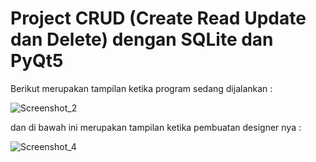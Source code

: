 # Project CRUD (Create Read Update dan Delete) dengan SQLite dan PyQt5

Berikut merupakan tampilan ketika program sedang dijalankan :


![Screenshot_2](https://user-images.githubusercontent.com/108938947/178002989-67a0c277-9f8d-4402-bc27-dd4792155571.png)

dan di bawah ini merupakan tampilan ketika pembuatan designer nya :

![Screenshot_4](https://user-images.githubusercontent.com/108938947/178003537-1017e460-c946-469c-ae32-fa1bcc730bd1.png)

